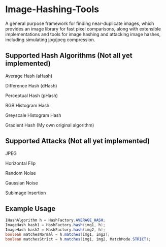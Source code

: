 # Image-Hashing-Tools
A general purpose framework for finding near-duplicate images, which provides an image library for fast pixel comparisons, along with extensible implementations and tools for image hashing and attacking image hashes, including simulating jpg/jpeg compression.

## Supported Hash Algorithms (Not all yet implemented)
Average Hash (aHash)

Difference Hash (dHash)

Perceptual Hash (pHash)

RGB Histogram Hash

Greyscale Histogram Hash

Gradient Hash (My own original algorithm)


## Supported Attacks (Not all yet implemented)
JPEG

Horizontal Flip

Random Noise

Gaussian Noise

Subimage Insertion




## Example Usage
```Java
IHashAlgorithm h = HashFactory.AVERAGE_HASH;
ImageHash hash1 = HashFactory.hash(img1, h);
ImageHash hash2 = HashFactory.hash(img2, h);
boolean matchesNormal = h.matches(img1, img2);
boolean matchesStrict = h.matches(img1, img2, MatchMode.STRICT);
```


